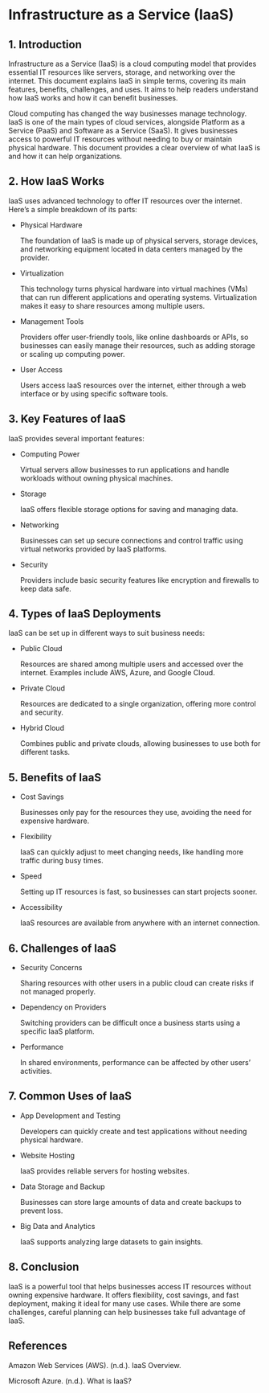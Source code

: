 # Infrastructure as a Service (IaaS)

## 1. Introduction

Infrastructure as a Service (IaaS) is a cloud computing model that provides essential IT resources like servers, storage, and networking over the internet. This document explains IaaS in simple terms, covering its main features, benefits, challenges, and uses. It aims to help readers understand how IaaS works and how it can benefit businesses.

Cloud computing has changed the way businesses manage technology. IaaS is one of the main types of cloud services, alongside Platform as a Service (PaaS) and Software as a Service (SaaS). It gives businesses access to powerful IT resources without needing to buy or maintain physical hardware. This document provides a clear overview of what IaaS is and how it can help organizations.

## 2. How IaaS Works

   IaaS uses advanced technology to offer IT resources over the internet. Here’s a simple breakdown of its parts:

- Physical Hardware

  The foundation of IaaS is made up of physical servers, storage devices, and networking equipment located in data centers managed by the provider.

- Virtualization

  This technology turns physical hardware into virtual machines (VMs) that can run different applications and operating systems. Virtualization makes it easy to share resources among multiple users.

- Management Tools

  Providers offer user-friendly tools, like online dashboards or APIs, so businesses can easily manage their resources, such as adding storage or scaling up computing power.

- User Access

  Users access IaaS resources over the internet, either through a web interface or by using specific software tools.

## 3. Key Features of IaaS

   IaaS provides several important features:

- Computing Power

  Virtual servers allow businesses to run applications and handle workloads without owning physical machines.

- Storage

  IaaS offers flexible storage options for saving and managing data.

- Networking

  Businesses can set up secure connections and control traffic using virtual networks provided by IaaS platforms.

- Security

  Providers include basic security features like encryption and firewalls to keep data safe.

## 4. Types of IaaS Deployments

   IaaS can be set up in different ways to suit business needs:

- Public Cloud

  Resources are shared among multiple users and accessed over the internet. Examples include AWS, Azure, and Google Cloud.

- Private Cloud

  Resources are dedicated to a single organization, offering more control and security.

- Hybrid Cloud

  Combines public and private clouds, allowing businesses to use both for different tasks.

## 5. Benefits of IaaS

- Cost Savings

  Businesses only pay for the resources they use, avoiding the need for expensive hardware.

- Flexibility

  IaaS can quickly adjust to meet changing needs, like handling more traffic during busy times.

- Speed

  Setting up IT resources is fast, so businesses can start projects sooner.

- Accessibility

  IaaS resources are available from anywhere with an internet connection.

## 6. Challenges of IaaS

- Security Concerns

  Sharing resources with other users in a public cloud can create risks if not managed properly.

- Dependency on Providers

  Switching providers can be difficult once a business starts using a specific IaaS platform.

- Performance

  In shared environments, performance can be affected by other users’ activities.

## 7. Common Uses of IaaS

- App Development and Testing

  Developers can quickly create and test applications without needing physical hardware.

- Website Hosting

  IaaS provides reliable servers for hosting websites.

- Data Storage and Backup

  Businesses can store large amounts of data and create backups to prevent loss.

- Big Data and Analytics

  IaaS supports analyzing large datasets to gain insights.

## 8. Conclusion

  IaaS is a powerful tool that helps businesses access IT resources without owning expensive hardware. It offers flexibility, cost savings, and fast deployment, making it ideal for many use cases. While there are some challenges, careful 
  planning can help businesses take full advantage of IaaS.

## References


Amazon Web Services (AWS). (n.d.). IaaS Overview.

Microsoft Azure. (n.d.). What is IaaS?



